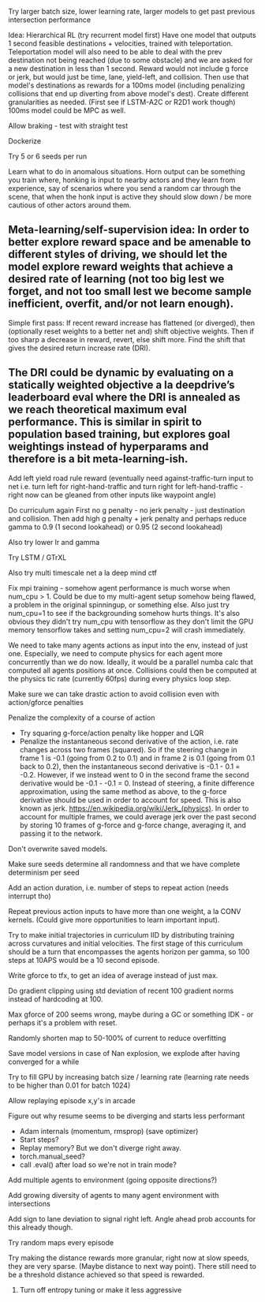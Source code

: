 Try larger batch size, lower learning rate, larger models to get past previous
intersection performance

Idea: Hierarchical RL (try recurrent model first) 
Have one model that outputs 1 second feasible destinations + velocities, trained with 
teleportation. Teleportation model will also need to be able to deal with
the prev destination not being reached  (due to some obstacle)
and we are asked for a new destination in less than 1 second. Reward would
not include g force or jerk, but would just be time, lane, yield-left, and collision.
Then use that model's destinations as rewards for a 100ms model (including penalizing 
collisions that end up diverting from above model's dest).
Create different granularities as needed. (First see if LSTM-A2C or R2D1 work though)
100ms model could be MPC as well.

Allow braking - test with straight test

Dockerize

Try 5 or 6 seeds per run

Learn what to do in anomalous situations. Horn output can be something you 
train where, honking is input to nearby actors and they learn from experience, 
say of scenarios where you send a random car through the scene, 
that when the honk input is active they should slow down / be more cautious of 
other actors around them.

Meta-learning/self-supervision idea:
In order to better explore reward space and be amenable to different styles
of driving, we should let the model explore reward weights
that achieve a desired rate of learning (not too big lest we
forget, and not too small lest we become sample inefficient, overfit, 
and/or not learn enough).
-------------------------------------------------------------------------------
Simple first pass:
If recent reward increase has flattened (or diverged), then (optionally reset
weights to a better net and) shift objective weights. 
Then if too sharp a decrease in reward, revert, else shift more. 
Find the shift that gives the desired return increase rate (DRI). 

The DRI could be dynamic by evaluating on a statically weighted objective a la 
deepdrive’s leaderboard eval where the DRI
is annealed as we reach theoretical maximum eval performance.
This is similar in spirit to population based training, but explores goal 
weightings instead of hyperparams and therefore is a bit meta-learning-ish.
-------------------------------------------------------------------------------

Add left yield road rule reward (eventually need against-traffic-turn input 
to net i.e. turn left for right-hand-traffic and turn right for 
left-hand-traffic - right now can be gleaned from other inputs like waypoint 
angle)

Do curriculum again
    First no g penalty - no jerk penalty - just destination and collision.
    Then add high g penalty + jerk penalty and perhaps reduce gamma to 0.9 (1 second lookahead) or 0.95 (2 second lookahead) 

Also try lower lr and gamma

Try LSTM / GTrXL



Also try multi timescale net a la deep mind ctf 

Fix mpi training - somehow agent performance is much worse when num_cpu > 1. 
Could be due to my multi-agent setup somehow being flawed, a problem in the
original spinningup, or something else. Also just try num_cpu=1 to see
if the backgrounding somehow hurts things. It's also obvious they didn't
try num_cpu with tensorflow as they don't limit the GPU memory tensorflow takes
and setting num_cpu=2 will crash immediately.

We need to take many agents actions as input into the env, instead of 
just one. Especially, we need to compute physics for each agent more 
concurrently than we do now. Ideally, it would be a parallel numba calc
that computed all agents positions at once. Collisions could then be computed
at the physics tic rate (currently 60fps) during every physics loop step.

Make sure we can take drastic action to avoid collision even with action/gforce penalties

Penalize the complexity of a course of action
- Try squaring g-force/action penalty like hopper and LQR
- Penalize the instantaneous second derivative of the action, i.e. rate changes across two frames (squared). So if the steering change in frame 1 is -0.1 (going from 0.2 to 0.1) and in frame 2 is 0.1 (going from 0.1 back to 0.2), then the instantaneous second derivative is -0.1 - 0.1 = -0.2. However, if we instead went to 0 in the second frame the second derivative would be -0.1 - -0.1 = 0. Instead of steering, a finite difference approximation, using the same method as above, to the g-force derivative should be used in order to account for speed. This is also known as jerk. https://en.wikipedia.org/wiki/Jerk_(physics). In order to account for multiple frames, we could average jerk over the past second by storing 10 frames of g-force and g-force change, averaging it, and passing it to the network.


Don't overwrite saved models.

Make sure seeds determine all randomness and that we have complete determinism per seed

Add an action duration, i.e. number of steps to repeat action (needs interrupt tho)

Repeat previous action inputs to have more than one weight, a la CONV kernels. (Could give more opportunities to learn important input).


Try to make initial trajectories in curriculum IID by distributing training across curvatures and initial velocities.
The first stage of this curriculum should be a turn that encompasses the agents horizon per gamma, so 100 steps at 10APS would be a 10 second episode.

Write gforce to tfx, to get an idea of average instead of just max.

Do gradient clipping using std deviation of recent 100 gradient norms instead of hardcoding at 100.

Max gforce of 200 seems wrong, maybe
during a GC or something IDK - or perhaps it's a problem with reset.


Randomly shorten map to 50-100% of current to reduce overfitting

Save model versions in case of Nan explosion, we explode after having converged for a while



Try to fill GPU by increasing batch size / learning rate (learning rate needs to be higher than 0.01 for batch 1024)



Allow replaying episode x,y's in arcade

Figure out why resume seems to be diverging and starts less performant
 - Adam internals (momentum, rmsprop) (save optimizer)
 - Start steps?
 - Replay memory? But we don't diverge right away.
 - torch.manual_seed?
 - call .eval() after load so we're not in train mode?

Add multiple agents to environment (going opposite directions?)

Add growing diversity of agents to many agent environment with intersections

Add sign to lane deviation to signal right left. Angle ahead prob accounts for this already though.

Try random maps every episode

Try making the distance rewards more granular, right now at slow speeds, they
are very sparse. (Maybe distance to next way point). There still need to be a 
threshold distance achieved so that speed is rewarded. 

1) Turn off entropy tuning or make it less aggressive

